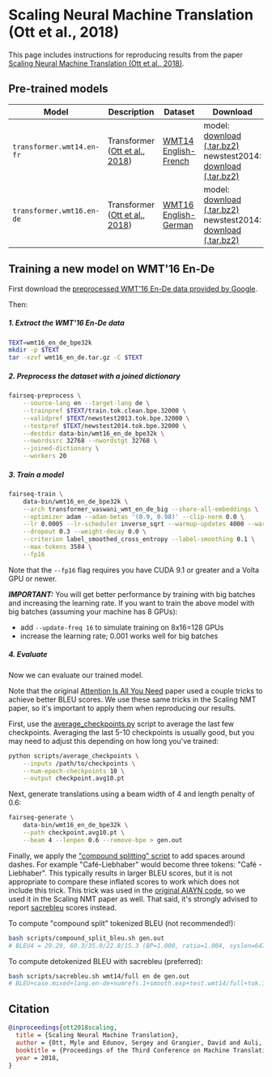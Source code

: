 # Scaling Neural Machine Translation (Ott et al., 2018)

This page includes instructions for reproducing results from the paper [Scaling Neural Machine Translation (Ott et al., 2018)](https://arxiv.org/abs/1806.00187).

## Pre-trained models

Model | Description | Dataset | Download
---|---|---|---
`transformer.wmt14.en-fr` | Transformer <br> ([Ott et al., 2018](https://arxiv.org/abs/1806.00187)) | [WMT14 English-French](http://statmt.org/wmt14/translation-task.html#Download) | model: <br> [download (.tar.bz2)](https://dl.fbaipublicfiles.com/fairseq/models/wmt14.en-fr.joined-dict.transformer.tar.bz2) <br> newstest2014: <br> [download (.tar.bz2)](https://dl.fbaipublicfiles.com/fairseq/data/wmt14.en-fr.joined-dict.newstest2014.tar.bz2)
`transformer.wmt16.en-de` | Transformer <br> ([Ott et al., 2018](https://arxiv.org/abs/1806.00187)) | [WMT16 English-German](https://drive.google.com/uc?export=download&id=0B_bZck-ksdkpM25jRUN2X2UxMm8) | model: <br> [download (.tar.bz2)](https://dl.fbaipublicfiles.com/fairseq/models/wmt16.en-de.joined-dict.transformer.tar.bz2) <br> newstest2014: <br> [download (.tar.bz2)](https://dl.fbaipublicfiles.com/fairseq/data/wmt16.en-de.joined-dict.newstest2014.tar.bz2)

## Training a new model on WMT'16 En-De

First download the [preprocessed WMT'16 En-De data provided by Google](https://drive.google.com/uc?export=download&id=0B_bZck-ksdkpM25jRUN2X2UxMm8).

Then:

##### 1. Extract the WMT'16 En-De data
```bash
TEXT=wmt16_en_de_bpe32k
mkdir -p $TEXT
tar -xzvf wmt16_en_de.tar.gz -C $TEXT
```

##### 2. Preprocess the dataset with a joined dictionary
```bash
fairseq-preprocess \
    --source-lang en --target-lang de \
    --trainpref $TEXT/train.tok.clean.bpe.32000 \
    --validpref $TEXT/newstest2013.tok.bpe.32000 \
    --testpref $TEXT/newstest2014.tok.bpe.32000 \
    --destdir data-bin/wmt16_en_de_bpe32k \
    --nwordssrc 32768 --nwordstgt 32768 \
    --joined-dictionary \
    --workers 20
```

##### 3. Train a model
```bash
fairseq-train \
    data-bin/wmt16_en_de_bpe32k \
    --arch transformer_vaswani_wmt_en_de_big --share-all-embeddings \
    --optimizer adam --adam-betas '(0.9, 0.98)' --clip-norm 0.0 \
    --lr 0.0005 --lr-scheduler inverse_sqrt --warmup-updates 4000 --warmup-init-lr 1e-07 \
    --dropout 0.3 --weight-decay 0.0 \
    --criterion label_smoothed_cross_entropy --label-smoothing 0.1 \
    --max-tokens 3584 \
    --fp16
```

Note that the `--fp16` flag requires you have CUDA 9.1 or greater and a Volta GPU or newer.

***IMPORTANT:*** You will get better performance by training with big batches and
increasing the learning rate. If you want to train the above model with big batches
(assuming your machine has 8 GPUs):
- add `--update-freq 16` to simulate training on 8x16=128 GPUs
- increase the learning rate; 0.001 works well for big batches

##### 4. Evaluate

Now we can evaluate our trained model.

Note that the original [Attention Is All You Need](https://arxiv.org/abs/1706.03762)
paper used a couple tricks to achieve better BLEU scores. We use these same tricks in
the Scaling NMT paper, so it's important to apply them when reproducing our results.

First, use the [average_checkpoints.py](/scripts/average_checkpoints.py) script to
average the last few checkpoints. Averaging the last 5-10 checkpoints is usually
good, but you may need to adjust this depending on how long you've trained:
```bash
python scripts/average_checkpoints \
    --inputs /path/to/checkpoints \
    --num-epoch-checkpoints 10 \
    --output checkpoint.avg10.pt
```

Next, generate translations using a beam width of 4 and length penalty of 0.6:
```bash
fairseq-generate \
    data-bin/wmt16_en_de_bpe32k \
    --path checkpoint.avg10.pt \
    --beam 4 --lenpen 0.6 --remove-bpe > gen.out
```

Finally, we apply the ["compound splitting" script](/scripts/compound_split_bleu.sh) to
add spaces around dashes. For example "Café-Liebhaber" would become three tokens:
"Café - Liebhaber". This typically results in larger BLEU scores, but it is not
appropriate to compare these inflated scores to work which does not include this trick.
This trick was used in the [original AIAYN code](https://github.com/tensorflow/tensor2tensor/blob/fc9335c0203685cbbfe2b30c92db4352d8f60779/tensor2tensor/utils/get_ende_bleu.sh),
so we used it in the Scaling NMT paper as well. That said, it's strongly advised to
report [sacrebleu](https://github.com/mjpost/sacrebleu) scores instead.

To compute "compound split" tokenized BLEU (not recommended!):
```bash
bash scripts/compound_split_bleu.sh gen.out
# BLEU4 = 29.29, 60.3/35.0/22.8/15.3 (BP=1.000, ratio=1.004, syslen=64763, reflen=64496)
```

To compute detokenized BLEU with sacrebleu (preferred):
```bash
bash scripts/sacrebleu.sh wmt14/full en de gen.out
# BLEU+case.mixed+lang.en-de+numrefs.1+smooth.exp+test.wmt14/full+tok.13a+version.1.4.3 = 28.6 59.3/34.3/22.1/14.9 (BP = 1.000 ratio = 1.016 hyp_len = 63666 ref_len = 62688)
```

## Citation

```bibtex
@inproceedings{ott2018scaling,
  title = {Scaling Neural Machine Translation},
  author = {Ott, Myle and Edunov, Sergey and Grangier, David and Auli, Michael},
  booktitle = {Proceedings of the Third Conference on Machine Translation (WMT)},
  year = 2018,
}
```
